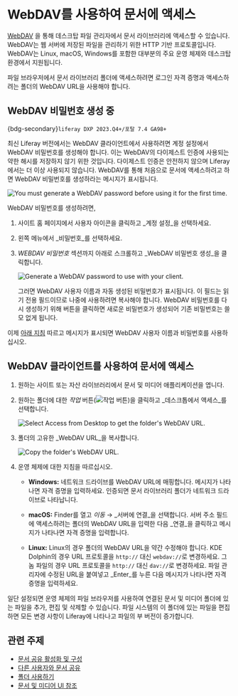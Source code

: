 # WebDAV를 사용하여 문서에 액세스

[WebDAV](https://en.wikipedia.org/wiki/WebDAV) 을 통해 데스크탑 파일 관리자에서 문서 라이브러리에 액세스할 수 있습니다. WebDAV는 웹 서버에 저장된 파일을 관리하기 위한 HTTP 기반 프로토콜입니다. WebDAV는 Linux, macOS, Windows를 포함한 대부분의 주요 운영 체제와 데스크탑 환경에서 지원됩니다.

파일 브라우저에서 문서 라이브러리 폴더에 액세스하려면 로그인 자격 증명과 액세스하려는 폴더의 WebDAV URL을 사용해야 합니다.

## WebDAV 비밀번호 생성 중

{bdg-secondary}`liferay DXP 2023.Q4+/포탈 7.4 GA98+`

최신 Liferay 버전에서는 WebDAV 클라이언트에서 사용하려면 계정 설정에서 WebDAV 비밀번호를 생성해야 합니다. 이는 WebDAV의 다이제스트 인증에 사용되는 약한 해시를 저장하지 않기 위한 것입니다. 다이제스트 인증은 안전하지 않으며 Liferay에서는 더 이상 사용되지 않습니다. WebDAV를 통해 처음으로 문서에 액세스하려고 하면 WebDAV 비밀번호를 생성하라는 메시지가 표시됩니다.

![You must generate a WebDAV password before using it for the first time.](./accessing-documents-with-webdav/images/03.png)

WebDAV 비밀번호를 생성하려면,

1. 사이트 홈 페이지에서 사용자 아이콘을 클릭하고 _계정 설정_을 선택하세요.

1. 왼쪽 메뉴에서 _비밀번호_를 선택하세요.

1. _WEBDAV 비밀번호_ 섹션까지 아래로 스크롤하고 _WebDAV 비밀번호 생성_을 클릭합니다.

   ![Generate a WebDAV password to use with your client.](./accessing-documents-with-webdav/images/04.png)

   그러면 WebDAV 사용자 이름과 자동 생성된 비밀번호가 표시됩니다. 이 필드는 읽기 전용 필드이므로 나중에 사용하려면 복사해야 합니다. WebDAV 비밀번호를 다시 생성하기 위해 버튼을 클릭하면 새로운 비밀번호가 생성되어 기존 비밀번호는 쓸모 없게 됩니다.

이제 [아래 지침](#using-the-webdav-client-to-access-documents) 따르고 메시지가 표시되면 WebDAV 사용자 이름과 비밀번호를 사용하십시오.

## WebDAV 클라이언트를 사용하여 문서에 액세스

1. 원하는 사이트 또는 자산 라이브러리에서 문서 및 미디어 애플리케이션을 엽니다.

1. 원하는 폴더에 대한 _작업_ 버튼(![작업 버튼](../../../images/icon-actions.png))을 클릭하고 _데스크톱에서 액세스_를 선택합니다.

   ![Select Access from Desktop to get the folder's WebDAV URL.](./accessing-documents-with-webdav/images/01.png)

1. 폴더의 고유한 _WebDAV URL_을 복사합니다.

   ![Copy the folder's WebDAV URL.](./accessing-documents-with-webdav/images/02.png)

1. 운영 체제에 대한 지침을 따르십시오.

   * **Windows:** 네트워크 드라이브를 WebDAV URL에 매핑합니다. 메시지가 나타나면 자격 증명을 입력하세요. 인증되면 문서 라이브러리 폴더가 네트워크 드라이브로 나타납니다.

   * **macOS:** Finder를 열고 _이동_ &rarr; _서버에 연결_을 선택합니다. 서버 주소 필드에 액세스하려는 폴더의 WebDAV URL을 입력한 다음 _연결_을 클릭하고 메시지가 나타나면 자격 증명을 입력합니다.

   * **Linux:** Linux의 경우 폴더의 WebDAV URL을 약간 수정해야 합니다. KDE Dolphin의 경우 URL 프로토콜을 `http://` 대신 `webdav://`로 변경하세요. 그놈 파일의 경우 URL 프로토콜을 `http://` 대신 `dav://`로 변경하세요. 파일 관리자에 수정된 URL을 붙여넣고 _Enter_를 누른 다음 메시지가 나타나면 자격 증명을 입력하세요.

일단 설정되면 운영 체제의 파일 브라우저를 사용하여 연결된 문서 및 미디어 폴더에 있는 파일을 추가, 편집 및 삭제할 수 있습니다. 파일 시스템의 이 폴더에 있는 파일을 편집하면 모든 변경 사항이 Liferay에 나타나고 파일의 부 버전이 증가합니다.

## 관련 주제

* [문서 공유 활성화 및 구성](./managing-document-access/enabling-and-configuring-sharing.md) 
* [다른 사용자와 문서 공유](./managing-document-access/sharing-documents-with-other-users.md) 
* [폴더 사용하기](../uploading-and-managing/using-folders.md) 
* [문서 및 미디어 UI 참조](../documents-and-media-ui-reference.md) 
